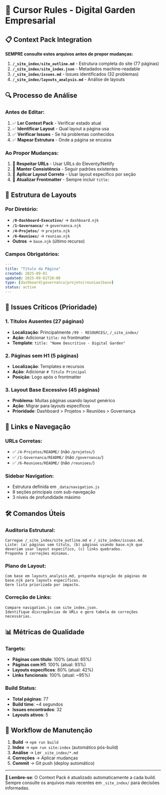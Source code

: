 # 🎯 Cursor Rules - Digital Garden Empresarial

## 📋 Context Pack Integration

**SEMPRE consulte estes arquivos antes de propor mudanças:**

1. **`/_site_index/site_outline.md`** - Estrutura completa do site (77 páginas)
2. **`/_site_index/site_index.json`** - Metadados machine-readable
3. **`/_site_index/issues.md`** - Issues identificados (32 problemas)
4. **`/_site_index/layouts_analysis.md`** - Análise de layouts

## 🔍 Processo de Análise

### Antes de Editar:
1. ✅ **Ler Context Pack** - Verificar estado atual
2. ✅ **Identificar Layout** - Qual layout a página usa
3. ✅ **Verificar Issues** - Se há problemas conhecidos
4. ✅ **Mapear Estrutura** - Onde a página se encaixa

### Ao Propor Mudanças:
1. 🎯 **Respeitar URLs** - Usar URLs do Eleventy/Netlify
2. 🎯 **Manter Consistência** - Seguir padrões existentes
3. 🎯 **Aplicar Layout Correto** - Usar layout específico por seção
4. 🎯 **Atualizar Frontmatter** - Sempre incluir `title:`

## 📁 Estrutura de Layouts

### Por Diretório:
- **`/0-Dashboard-Executivo/`** → `dashboard.njk`
- **`/1-Governanca/`** → `governanca.njk`
- **`/4-Projetos/`** → `projeto.njk`
- **`/6-Reunioes/`** → `reuniao.njk`
- **Outros** → `base.njk` (último recurso)

### Campos Obrigatórios:
```yaml
---
title: "Título da Página"
created: 2025-09-01
updated: 2025-09-01T20:00
type: [dashboard|governanca|projeto|reuniao|base]
status: active
---
```

## 🚨 Issues Críticos (Prioridade)

### 1. Títulos Ausentes (27 páginas)
- **Localização**: Principalmente `/99 - RESOURCES/`, `/_site_index/`
- **Ação**: Adicionar `title:` no frontmatter
- **Template**: `title: "Nome Descritivo - Digital Garden"`

### 2. Páginas sem H1 (5 páginas)
- **Localização**: Templates e recursos
- **Ação**: Adicionar `# Título Principal`
- **Posição**: Logo após o frontmatter

### 3. Layout Base Excessivo (45 páginas)
- **Problema**: Muitas páginas usando layout genérico
- **Ação**: Migrar para layouts específicos
- **Prioridade**: Dashboard > Projetos > Reuniões > Governança

## 🔗 Links e Navegação

### URLs Corretas:
- ✅ `/4-Projetos/README/` (não `/projetos/`)
- ✅ `/1-Governanca/README/` (não `/governanca/`)
- ✅ `/6-Reunioes/README/` (não `/reunioes/`)

### Sidebar Navigation:
- Estrutura definida em `_data/navigation.js`
- 8 seções principais com sub-navegação
- 3 níveis de profundidade máximo

## 🛠️ Comandos Úteis

### Auditoria Estrutural:
```
Carregue /_site_index/site_outline.md e /_site_index/issues.md. 
Liste: (a) páginas sem título, (b) páginas usando base.njk que deveriam usar layout específico, (c) links quebrados. 
Proponha 3 correções mínimas.
```

### Plano de Layout:
```
Com base em layouts_analysis.md, proponha migração de páginas de base.njk para layouts específicos. 
Gere lista priorizada por impacto.
```

### Correção de Links:
```
Compare navigation.js com site_index.json. 
Identifique discrepâncias de URLs e gere tabela de correções necessárias.
```

## 📊 Métricas de Qualidade

### Targets:
- **Páginas com título**: 100% (atual: 65%)
- **Páginas com H1**: 100% (atual: 93%)
- **Layouts específicos**: 80% (atual: 42%)
- **Links funcionais**: 100% (atual: ~95%)

### Build Status:
- **Total páginas**: 77
- **Build time**: ~4 segundos
- **Issues encontrados**: 32
- **Layouts ativos**: 5

## 🔄 Workflow de Manutenção

1. **Build** → `npm run build`
2. **Index** → `npm run site:index` (automático pós-build)
3. **Análise** → Ler `_site_index/*.md`
4. **Correções** → Aplicar mudanças
5. **Commit** → Git push (deploy automático)

---

**📝 Lembre-se**: O Context Pack é atualizado automaticamente a cada build. Sempre consulte os arquivos mais recentes em `_site_index/` para decisões informadas.
